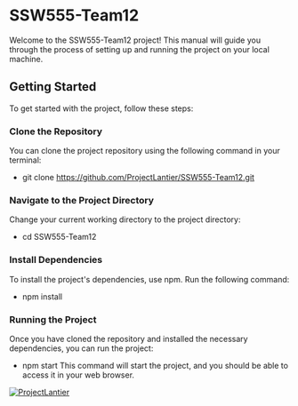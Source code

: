 # SSW555-Team12 

Welcome to the SSW555-Team12 project! This manual will guide you through the process of setting up and running the project on your local machine.

## Getting Started

To get started with the project, follow these steps:

### Clone the Repository

You can clone the project repository using the following command in your terminal:

- git clone https://github.com/ProjectLantier/SSW555-Team12.git

### Navigate to the Project Directory
Change your current working directory to the project directory:

- cd SSW555-Team12

### Install Dependencies
To install the project's dependencies, use npm. Run the following command:

- npm install

### Running the Project
Once you have cloned the repository and installed the necessary dependencies, you can run the project:

- npm start
This command will start the project, and you should be able to access it in your web browser.

[![ProjectLantier](https://circleci.com/gh/ProjectLantier/SSW555-Team12.svg?style=svg)](https://app.circleci.com/pipelines/github/ProjectLantier/SSW555-Team12?branch=main&filter=all)
